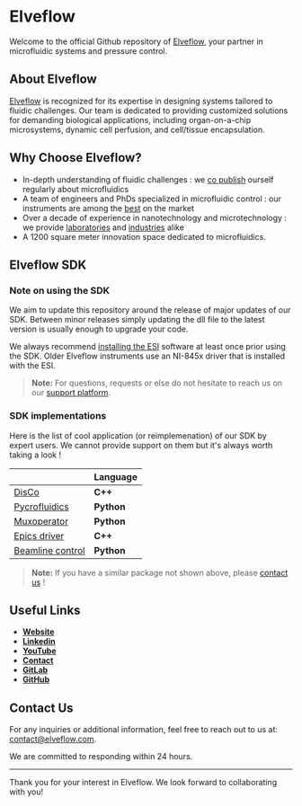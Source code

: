 # Elveflow

Welcome to the official Github repository of [Elveflow](https://www.elveflow.com/), your partner in microfluidic systems and pressure control.

## About Elveflow

[Elveflow](https://www.elveflow.com/) is recognized for its expertise in designing systems tailored to fluidic challenges. Our team is dedicated to providing customized solutions for demanding biological applications, including organ-on-a-chip microsystems, dynamic cell perfusion, and cell/tissue encapsulation.

## Why Choose Elveflow?

- In-depth understanding of fluidic challenges : we [co publish](https://www.elveflow.com/microfluidics-research-summaries/) ourself regularly about microfluidics
- A team of engineers and PhDs specialized in microfluidic control : our instruments are among the [best](https://www.elveflow.com/microfluidic-products/microfluidics-flow-control-systems/ob1-pressure-controller/) on the market
- Over a decade of experience in nanotechnology and microtechnology : we provide [laboratories](https://www.elveflow.com/elveflow-community/microfluidic-publications/) and [industries](https://www.elveflow.com/microfluidic-oem-custom-fluidic-systems/use-cases/tamara-nanoparticle-uses-elveflow-oem/) alike 
- A 1200 square meter innovation space dedicated to microfluidics.

## Elveflow SDK

### Note on using the SDK

We aim to update this repository around the release of major updates of our SDK. Between minor releases simply updating the dll file to the latest version is usually enough to upgrade your code.

We always recommend [installing the ESI](https://www.elveflow.com/microfluidic-products/microfluidics-software/elveflow-software-sdk/) software at least once prior using the SDK. Older Elveflow instruments use an NI-845x driver that is installed with the ESI.  

> **Note:** For questions, requests or else do not hesitate to reach us on our [support platform](https://support.elveflow.com/support/tickets/new). 

### SDK implementations

Here is the list of cool application (or reimplemenation) of our SDK by expert users. We cannot provide support on them but it's always worth taking a look !

|                |Language                       |
|----------------|-------------------------------|
|[DisCo](https://github.com/DeplanckeLab/DisCo_source)            |**C++**                        |
|[Pycrofluidics](https://github.com/WetenSchaap/pycrofluidics/)    |**Python**                     |
|[Muxoperator](https://github.com/johnpcooper/muxoperator)    |**Python**                     |
|[Epics driver](https://github.com/oksanagit/elveFlow)    |**C++**                     |
|[Beamline control](https://github.com/biocatiit/beamline-control-user)  |**Python**                     |


> **Note:** If you have a similar package not shown above, please [contact us](https://support.elveflow.com/support/tickets/new) ! 

## Useful Links

- [**Website**](https://www.elveflow.com/)
- [**Linkedin**](https://linkedin.com/company/elveflow)
- [**YouTube**](https://www.youtube.com/elveflow)
- [**Contact**](https://support.elveflow.com/support/tickets/new)
- [**GitLab**](https://gitlab.com/company/elveflow)
- [**GitHub**](https://github.com/Elveflow)

## Contact Us

For any inquiries or additional information, feel free to reach out to us at: [contact@elveflow.com](mailto:contact@elveflow.com).

We are committed to responding within 24 hours.

---

Thank you for your interest in Elveflow. We look forward to collaborating with you!
